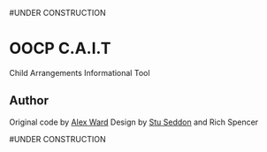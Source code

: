 #UNDER CONSTRUCTION

# OOCP C.A.I.T

Child Arrangements Informational Tool

## Author
Original code by [Alex Ward](github.com/alexward1981)
Design by [Stu Seddon](http://www.stuseddon.co.uk/) and Rich Spencer

#UNDER CONSTRUCTION
